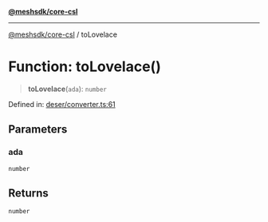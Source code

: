 [**@meshsdk/core-csl**](../README.md)

***

[@meshsdk/core-csl](../globals.md) / toLovelace

# Function: toLovelace()

> **toLovelace**(`ada`): `number`

Defined in: [deser/converter.ts:61](https://github.com/MeshJS/mesh/blob/1abde1553cbd7cf2cf4e40197fc0de9e4a7d0f49/packages/mesh-core-csl/src/deser/converter.ts#L61)

## Parameters

### ada

`number`

## Returns

`number`
